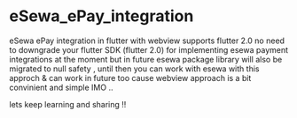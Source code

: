 # eSewa_ePay_integration


eSewa ePay integration in flutter with webview 
supports flutter 2.0 no need to downgrade your flutter SDK (flutter 2.0) for implementing esewa payment integrations at the moment but in future esewa package library will also be migrated to null safety , until then you can work with esewa with this approch & can work in future too cause webview approach is a bit convinient and simple IMO ..

lets keep learning and sharing !!
